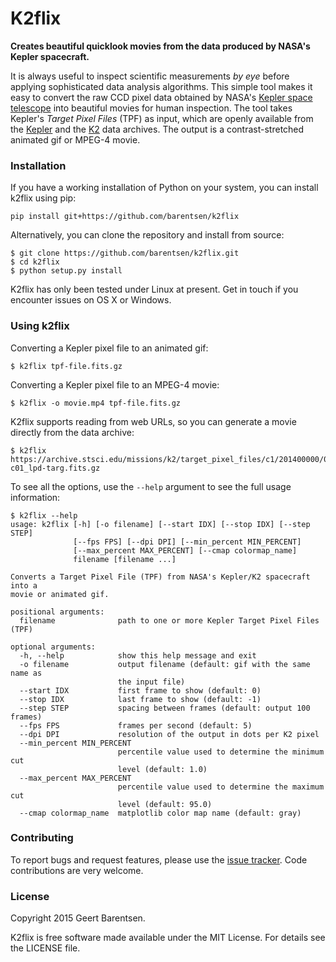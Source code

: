 # K2flix

**Creates beautiful quicklook movies from the data produced by NASA's Kepler spacecraft.**

It is always useful to inspect scientific measurements *by eye*
before applying sophisticated data analysis algorithms.
This simple tool makes it easy to convert the raw CCD pixel data
obtained by NASA's [Kepler space telescope](http://kepler.nasa.gov)
into beautiful movies for human inspection.
The tool takes Kepler's *Target Pixel Files* (TPF) as input,
which are openly available from the 
[Kepler](https://archive.stsci.edu/missions/kepler/target_pixel_files/)
and the [K2](https://archive.stsci.edu/missions/k2/target_pixel_files/)
data archives.
The output is a contrast-stretched animated gif or MPEG-4 movie.


### Installation
If you have a working installation of Python on your system, you can install k2flix using pip:
```
pip install git+https://github.com/barentsen/k2flix
```
Alternatively, you can clone the repository and install from source:
```
$ git clone https://github.com/barentsen/k2flix.git
$ cd k2flix
$ python setup.py install
```
K2flix has only been tested under Linux at present.  Get in touch if you encounter issues on OS X or Windows.

### Using k2flix
Converting a Kepler pixel file to an animated gif:
```
$ k2flix tpf-file.fits.gz
```

Converting a Kepler pixel file to an MPEG-4 movie:
```
$ k2flix -o movie.mp4 tpf-file.fits.gz
```

K2flix supports reading from web URLs, so you can generate a movie directly from the data archive:
```
$ k2flix https://archive.stsci.edu/missions/k2/target_pixel_files/c1/201400000/00000/ktwo201400022-c01_lpd-targ.fits.gz
```

To see all the options, use the `--help` argument to see the full usage information:
```
$ k2flix --help
usage: k2flix [-h] [-o filename] [--start IDX] [--stop IDX] [--step STEP]
              [--fps FPS] [--dpi DPI] [--min_percent MIN_PERCENT]
              [--max_percent MAX_PERCENT] [--cmap colormap_name]
              filename [filename ...]

Converts a Target Pixel File (TPF) from NASA's Kepler/K2 spacecraft into a
movie or animated gif.

positional arguments:
  filename              path to one or more Kepler Target Pixel Files (TPF)

optional arguments:
  -h, --help            show this help message and exit
  -o filename           output filename (default: gif with the same name as
                        the input file)
  --start IDX           first frame to show (default: 0)
  --stop IDX            last frame to show (default: -1)
  --step STEP           spacing between frames (default: output 100 frames)
  --fps FPS             frames per second (default: 5)
  --dpi DPI             resolution of the output in dots per K2 pixel
  --min_percent MIN_PERCENT
                        percentile value used to determine the minimum cut
                        level (default: 1.0)
  --max_percent MAX_PERCENT
                        percentile value used to determine the maximum cut
                        level (default: 95.0)
  --cmap colormap_name  matplotlib color map name (default: gray)
```

### Contributing
To report bugs and request features, please use the [issue tracker](https://github.com/barentsen/k2flix/issues). Code contributions are very welcome.

### License
Copyright 2015 Geert Barentsen.

K2flix is free software made available under the MIT License. For details see the LICENSE file.
